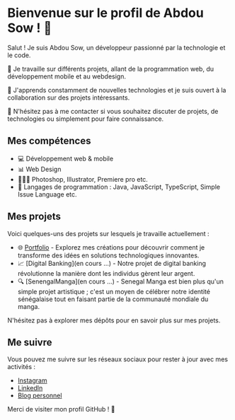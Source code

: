 # Bienvenue sur le profil de Abdou Sow ! 👋

Salut ! Je suis Abdou Sow, un développeur passionné par la technologie et le code. 

🚀 Je travaille sur différents projets, allant de la programmation web, du développement mobile et au webdesign.

🌱 J'apprends constamment de nouvelles technologies et je suis ouvert à la collaboration sur des projets intéressants.

💬 N'hésitez pas à me contacter si vous souhaitez discuter de projets, de technologies ou simplement pour faire connaissance.

## Mes compétences

- 💻 Développement web & mobile
- 📊 Web Design
- 👨🏾‍💻 Photoshop, Illustrator, Premiere pro etc.
- 🐍 Langages de programmation : Java, JavaScript, TypeScript, Simple Issue Language etc.

## Mes projets

Voici quelques-uns des projets sur lesquels je travaille actuellement :

- 🌐 [Portfolio](mr.abdousow.com) - Explorez mes créations pour découvrir comment je transforme des idées en solutions technologiques innovantes.
- 📈 [Digital Banking](en cours ...) - Notre projet de digital banking révolutionne la manière dont les individus gèrent leur argent.
- 🔍 [SenengalManga](en cours ...) - Senegal Manga est bien plus qu'un simple projet artistique ; c'est un moyen de célébrer notre identité sénégalaise tout en faisant partie de la communauté mondiale du manga. 

N'hésitez pas à explorer mes dépôts pour en savoir plus sur mes projets.

## Me suivre

Vous pouvez me suivre sur les réseaux sociaux pour rester à jour avec mes activités :

- [Instagram](https://www.instagram.com/abdou_sow404/)
- [LinkedIn](https://www.linkedin.com/in/abdourahmane-sow-484a27199/)
- [Blog personnel](mr.abdousow.com)

Merci de visiter mon profil GitHub ! 🙌

